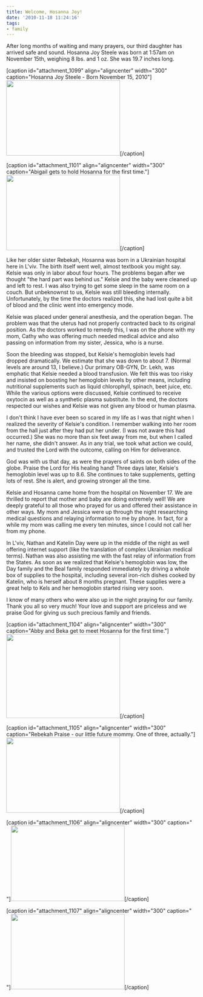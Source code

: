 ```yaml
---
title: Welcome, Hosanna Joy!
date: '2010-11-18 11:24:16'
tags:
- family
---
```


After long months of waiting and many prayers, our third daughter has arrived safe and sound. Hosanna Joy Steele was born at 1:57am on November 15th, weighing 8 lbs. and 1 oz. She was 19.7 inches long.

[caption id="attachment_1099" align="aligncenter" width="300" caption="Hosanna Joy Steele - Born November 15, 2010"]<a href="https://s3.amazonaws.com/content.ofreport.com/2010/11/DSC_2914.jpg"><img class="size-medium wp-image-1099" title="DSC_2914" src="https://s3.amazonaws.com/content.ofreport.com/2010/11/DSC_2914-300x199.jpg" alt="" width="300" height="199" /></a>[/caption]

[caption id="attachment_1101" align="aligncenter" width="300" caption="Abigail gets to hold Hosanna for the first time."]<a href="https://s3.amazonaws.com/content.ofreport.com/2010/11/DSC_2947.jpg"><img class="size-medium wp-image-1101" title="DSC_2947" src="https://s3.amazonaws.com/content.ofreport.com/2010/11/DSC_2947-300x199.jpg" alt="" width="300" height="199" /></a>[/caption]

Like her older sister Rebekah, Hosanna was born in a Ukrainian hospital here in L'viv. The birth itself went well, almost textbook you might say. Kelsie was only in labor about four hours. The problems began after we thought "the hard part was behind us." Kelsie and the baby were cleaned up and left to rest. I was also trying to get some sleep in the same room on a couch. But unbeknownst to us, Kelsie was still bleeding internally. Unfortunately, by the time the doctors realized this, she had lost quite a bit of blood and the clinic went into emergency mode.

Kelsie was placed under general anesthesia, and the operation began. The problem was that the uterus had not properly contracted back to its original position. As the doctors worked to remedy this, I was on the phone with my mom, Cathy who was offering much needed medical advice and also passing on information from my sister, Jessica, who is a nurse.

Soon the bleeding was stopped, but Kelsie's hemoglobin levels had dropped dramatically. We estimate that she was down to about 7. (Normal levels are around 13, I believe.) Our primary OB-GYN, Dr. Lekh, was emphatic that Kelsie needed a blood transfusion. We felt this was too risky and insisted on boosting her hemoglobin levels by other means, including nutritional supplements such as liquid chlorophyll, spinach, beet juice, etc. While the various options were discussed, Kelsie continued to receive oxytocin as well as a synthetic plasma substitute. In the end, the doctors respected our wishes and Kelsie was not given any blood or human plasma.

I don't think I have ever been so scared in my life as I was that night when I realized the severity of Kelsie's condition. I remember walking into her room from the hall just after they had put her under. (I was not aware this had occurred.) She was no more than six feet away from me, but when I called her name, she didn't answer. As in any trial, we took what action we could, and trusted the Lord with the outcome, calling on Him for deliverance.

God was with us that day, as were the prayers of saints on both sides of the globe. Praise the Lord for His healing hand! Three days later, Kelsie's hemoglobin level was up to 8.6. She continues to take supplements, getting lots of rest. She is alert, and growing stronger all the time.

Kelsie and Hosanna came home from the hospital on November 17. We are thrilled to report that mother and baby are doing extremely well! We are deeply grateful to all those who prayed for us and offered their assistance in other ways. My mom and Jessica were up through the night researching medical questions and relaying information to me by phone. In fact, for a while my mom was calling me every ten minutes, since I could not call her from my phone.

In L'viv, Nathan and Katelin Day were up in the middle of the night as well offering internet support (like the translation of complex Ukrainian medical terms). Nathan was also assisting me with the fast relay of information from the States. As soon as we realized that Kelsie's hemoglobin was low, the Day family and the Beal family responded immediately by driving a whole box of supplies to the hospital, including several iron-rich dishes cooked by Katelin, who is herself about 8 months pregnant. These supplies were a great help to Kels and her hemoglobin started rising very soon.

I know of many others who were also up in the night praying for our family. Thank you all so very much! Your love and support are priceless and we praise God for giving us such precious family and friends.

[caption id="attachment_1104" align="aligncenter" width="300" caption="Abby and Beka get to meet Hosanna for the first time."]<a href="https://s3.amazonaws.com/content.ofreport.com/2010/11/DSC_2941.jpg"><img class="size-medium wp-image-1104" title="DSC_2941" src="https://s3.amazonaws.com/content.ofreport.com/2010/11/DSC_2941-300x222.jpg" alt="" width="300" height="222" /></a>[/caption]

[caption id="attachment_1105" align="aligncenter" width="300" caption="Rebekah Praise - our little future mommy. One of three, actually."]<a href="https://s3.amazonaws.com/content.ofreport.com/2010/11/DSC_2937.jpg"><img class="size-medium wp-image-1105" title="DSC_2937" src="https://s3.amazonaws.com/content.ofreport.com/2010/11/DSC_2937-300x199.jpg" alt="" width="300" height="199" /></a>[/caption]

[caption id="attachment_1106" align="aligncenter" width="300" caption=" "]<a href="https://s3.amazonaws.com/content.ofreport.com/2010/11/DSC_2928.jpg"><img class="size-medium wp-image-1106" title="DSC_2928" src="https://s3.amazonaws.com/content.ofreport.com/2010/11/DSC_2928-300x199.jpg" alt="" width="300" height="199" /></a>[/caption]

[caption id="attachment_1107" align="aligncenter" width="300" caption=" "]<a href="https://s3.amazonaws.com/content.ofreport.com/2010/11/DSC_2927.jpg"><img class="size-medium wp-image-1107" title="DSC_2927" src="https://s3.amazonaws.com/content.ofreport.com/2010/11/DSC_2927-300x199.jpg" alt="" width="300" height="199" /></a>[/caption]

<object classid="clsid:d27cdb6e-ae6d-11cf-96b8-444553540000" width="450" height="273" codebase="http://download.macromedia.com/pub/shockwave/cabs/flash/swflash.cab#version=6,0,40,0"><param name="allowFullScreen" value="true" /><param name="allowscriptaccess" value="always" /><param name="src" value="http://www.youtube.com/v/GrfyhS-wZUE?fs=1&amp;hl=en_US" /><param name="allowfullscreen" value="true" /><embed type="application/x-shockwave-flash" width="450" height="273" src="http://www.youtube.com/v/GrfyhS-wZUE?fs=1&amp;hl=en_US" allowscriptaccess="always" allowfullscreen="true"> </embed></object>
